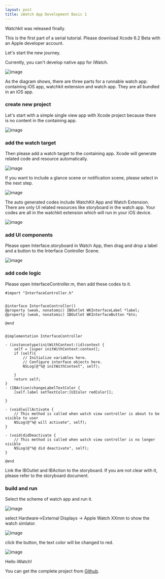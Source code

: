 ```yaml
---
layout: post
title: iWatch App Development Basic 1
---
```


Watchkit was released finally.

This is the first part of a serial tutorial.
Please download Xcode 6.2 Beta with an Apple developer account.

Let's start the new journey.

Currently, you can't develop native app for iWatch.

![image](http://nilstack.github.io/public/image/target_structure_2x.png)

As the diagram shows, there are three parts for a runnable watch app: containing iOS app, watchkit extension and watch app. They are all bundled in an iOS app.

### create new project

Let's start with a simple single view app with Xcode project because there is no content in the containing app.

![image](http://nilstack.github.io/public/image/create_new_project.png)


### add the watch target

Then please add a watch target to the containing app. Xcode will generate related code and resource automatically.

![image](http://nilstack.github.io/public/image/add_watch_target.png)

If you want to include a glance scene or notification scene, please select in the next step.

![image](http://nilstack.github.io/public/image/check_glance_and_notification.png)

The auto generated codes include WatchKit App and Watch  Extension. There are only UI related resources like storyboard in the watch app. Your codes are all in the watchkit extension which will run in your iOS device.

![image](http://nilstack.github.io/public/image/auto_generated_codes.png)


### add UI components

Please open Interface.storyboard in Watch App, then drag and drop a label and a button to the Interface Controller Scene.

![image](http://nilstack.github.io/public/image/add_ui_components.png)

### add code logic

Please open InterfaceController.m, then add these codes to it.

    #import "InterfaceController.h"


	@interface InterfaceController()
	@property (weak, nonatomic) IBOutlet WKInterfaceLabel *label;
	@property (weak, nonatomic) IBOutlet WKInterfaceButton *btn;
	
	@end
	
	
	@implementation InterfaceController
	
	- (instancetype)initWithContext:(id)context {
	    self = [super initWithContext:context];
	    if (self){
	        // Initialize variables here.
	        // Configure interface objects here.
	        NSLog(@"%@ initWithContext", self);
	        
	    }
	    return self;
	}
	- (IBAction)changeLabelTextColor {
	    [self.label setTextColor:[UIColor redColor]];
	
	}
	
	- (void)willActivate {
	    // This method is called when watch view controller is about to be visible to user
	    NSLog(@"%@ will activate", self);
	}
	
	- (void)didDeactivate {
	    // This method is called when watch view controller is no longer visible
	    NSLog(@"%@ did deactivate", self);
	}
	
	@end


Link the IBOutlet and IBAction to the storyboard. If you are not clear with it, please refer to the storyboard document.

### build and run

Select the scheme of watch app and run it.

![image](http://nilstack.github.io/public/image/select_scheme.png)

select Hardware->External Displays -> Apple Watch XXmm to  show the watch simlator.

![image](http://nilstack.github.io/public/image/watch_sim_before.png)

click the button, the text color will be changed to red.

![image](http://nilstack.github.io/public/image/watch_sim_after.png)

Hello iWatch!

You can get the complete project from [Github](https://github.com/NilStack/FirstWatch).



 
